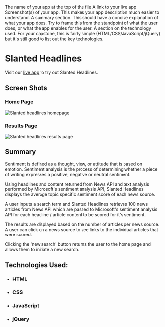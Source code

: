 The name of your app at the top of the file
A link to your live app
Screenshot(s) of your app. This makes your app description much easier to understand.
A summary section. This should have a concise explanation of what your app does. Try to frame this from the standpoint of what the user does, or what the app enables for the user.
A section on the technology used. For your capstone, this is fairly simple (HTML/CSS/JavaScript/jQuery) but it's still good to list out the key technologies.

# Slanted Headlines

Visit our [live app](https://joshwomack.github.io/slanted-headlines/) to try out Slanted Headlines.


## Screen Shots
### Home Page

![Slanted headlines homepage](https://raw.githubusercontent.com/JoshWomack/slanted-headlines/master/images/homepage.PNG)
### Results Page

![Slanted headlines results page](https://raw.githubusercontent.com/JoshWomack/slanted-headlines/master/images/resultspage.PNG)

## Summary

Sentiment is defined as a thought, view, or attitude that is based on emotion. Sentiment analysis is the process of determining whether a piece of writing expresses a positive, negative or neutral sentiment.

Using headlines and content returned from News API and text analysis performed by Microsoft's sentiment analysis API, Slanted Headlines displays the average topic specific sentiment score of each news source.

A user inputs a search term and Slanted Headlines retrieves 100 news articles from News API which are passed to Microsoft's sentiment analysis API for each headline / article content to be scored for it's sentiment.

The results are displayed based on the number of articles per news source.  A user can click on a news source to see links to the individual articles that were scored.

Clicking the 'new search' button returns the user to the home page and allows them to initiate a new search.

## Technologies Used:

* ### HTML
* ### CSS
* ### JavaScript
* ### jQuery






